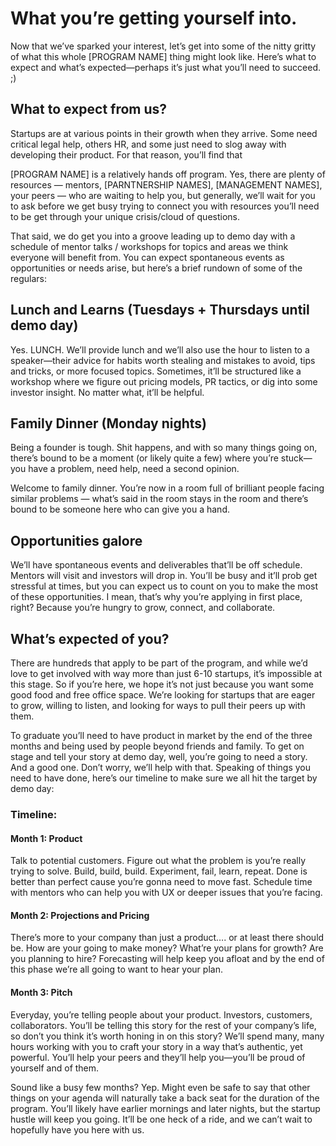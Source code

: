 # What you’re getting yourself into.

Now that we’ve sparked your interest, let’s get into some of the nitty gritty of what this whole [PROGRAM NAME] thing might look like. Here’s what to expect and what’s expected—perhaps it’s just what you’ll need to succeed. ;)

## What to expect from us?

Startups are at various points in their growth when they arrive. Some need critical legal help, others HR, and some just need to slog away with developing their product. For that reason, you’ll find that

[PROGRAM NAME] is a relatively hands off program. Yes, there are plenty of resources — mentors, [PARNTNERSHIP NAMES], [MANAGEMENT NAMES], your peers — who are waiting to help you, but generally, we’ll wait for you to ask before we get busy trying to connect you with resources you’ll need to be get through your unique crisis/cloud of questions.

That said, we do get you into a groove leading up to demo day with a schedule of mentor talks / workshops for topics and areas we think everyone will benefit from. You can expect spontaneous events as opportunities or needs arise, but here’s a brief rundown of some of the regulars:

## Lunch and Learns (Tuesdays + Thursdays until demo day)

Yes. LUNCH. We’ll provide lunch and we’ll also use the hour to listen to a speaker—their advice for habits worth stealing and mistakes to avoid, tips and tricks, or more focused topics. Sometimes, it’ll be structured like a workshop where we figure out pricing models, PR tactics, or dig into some investor insight. No matter what, it’ll be helpful.

## Family Dinner (Monday nights)

Being a founder is tough. Shit happens, and with so many things going on, there’s bound to be a moment (or likely quite a few) where you’re stuck—you have a problem, need help, need a second opinion.

Welcome to family dinner. You’re now in a room full of brilliant people facing similar problems — what’s said in the room stays in the room and there’s bound to be someone here who can give you a hand.

## Opportunities galore

We’ll have spontaneous events and deliverables that’ll be off schedule. Mentors will visit and investors will drop in. You’ll be busy and it’ll prob get stressful at times, but you can expect us to count on you to make the most of these opportunities. I mean, that’s why you’re applying in first place, right? Because you’re hungry to grow, connect, and collaborate.

## What’s expected of you?

There are hundreds that apply to be part of the program, and while we’d love to get involved with way more than just 6-10 startups, it’s impossible at this stage. So if you’re here, we hope it’s not just because you want some good food and free office space. We’re looking for startups that are eager to grow, willing to listen, and looking for ways to pull their peers up with them.

To graduate you’ll need to have product in market by the end of the three months and being used by people beyond friends and family. To get on stage and tell your story at demo day, well, you’re going to need a story. And a good one. Don’t worry, we’ll help with that. Speaking of things you need to have done, here’s our timeline to make sure we all hit the target by demo day:

### Timeline:

#### Month 1: Product

Talk to potential customers. Figure out what the problem is you’re really trying to solve. Build, build, build. Experiment, fail, learn, repeat. Done is better than perfect cause you’re gonna need to move fast. Schedule time with mentors who can help you with UX or deeper issues that you’re facing.

#### Month 2: Projections and Pricing

There’s more to your company than just a product…. or at least there should be. How are your going to make money? What’re your plans for growth? Are you planning to hire? Forecasting will help keep you afloat and by the end of this phase we’re all going to want to hear your plan.

#### Month 3: Pitch

Everyday, you’re telling people about your product. Investors, customers, collaborators. You’ll be telling this story for the rest of your company’s life, so don’t you think it’s worth honing in on this story? We’ll spend many, many hours working with you to craft your story in a way that’s authentic, yet powerful. You’ll help your peers and they’ll help you—you’ll be proud of yourself and of them.

Sound like a busy few months? Yep. Might even be safe to say that other things on your agenda will naturally take a back seat for the duration of the program. You’ll likely have earlier mornings and later nights, but the startup hustle will keep you going. It’ll be one heck of a ride, and we can’t wait to hopefully have you here with us.